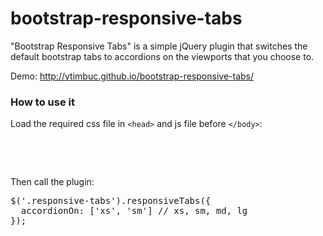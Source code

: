 bootstrap-responsive-tabs
=========================

"Bootstrap Responsive Tabs" is a simple jQuery plugin that switches the default bootstrap tabs to accordions on the viewports that you choose to.

Demo: http://vtimbuc.github.io/bootstrap-responsive-tabs/


### How to use it
<p>Load the required css file in <code>&lt;head&gt;</code> and js file before <code>&lt;/body&gt;</code>:</p>

<pre>
<link rel="stylesheet" href="dist/css/bootstrap-responsive-tabs.css">
<script src="dist/js/jquery.bootstrap-responsive-tabs.min.js"></script>
</pre>

<p>Then call the plugin:</p>

<pre>
$('.responsive-tabs').responsiveTabs({
  accordionOn: ['xs', 'sm'] // xs, sm, md, lg
});
</pre>
